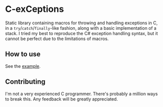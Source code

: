 # C-exCeptions

Static library containing macros for throwing and handling exceptions in C, in a ``try``/``catch``/``finally``-like fashion, along with a basic implementation of a stack.
I tried my best to reproduce the C# exception handling syntax, but it cannot be perfect due to the limitations of macros.

## How to use

See the [example](https://github.com/5cover/C-exCeptions/blob/main/example/main.c).

## Contributing

I'm not a very experienced C programmer. There's probably a million ways to break this. Any feedback will be greatly appreciated.
